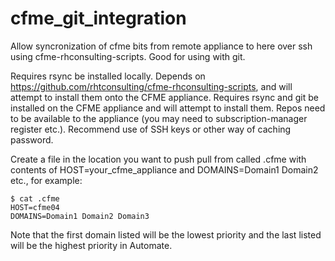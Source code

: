 # cfme_git_integration
Allow syncronization of cfme bits from remote appliance to here over ssh using cfme-rhconsulting-scripts.  Good for using with git.

Requires rsync be installed locally.
Depends on https://github.com/rhtconsulting/cfme-rhconsulting-scripts, and will attempt to install them onto the CFME appliance.
Requires rsync and git be installed on the CFME appliance and will attempt to install them.  Repos need to be available to the appliance (you may need to subscription-manager register etc.).
Recommend use of SSH keys or other way of caching password.

Create a file in the location you want to push pull from called .cfme with contents of HOST=your_cfme_appliance and DOMAINS=Domain1 Domain2 etc., for example:

```
$ cat .cfme 
HOST=cfme04
DOMAINS=Domain1 Domain2 Domain3

```

Note that the first domain listed will be the lowest priority and the last listed will be the highest priority in Automate.
